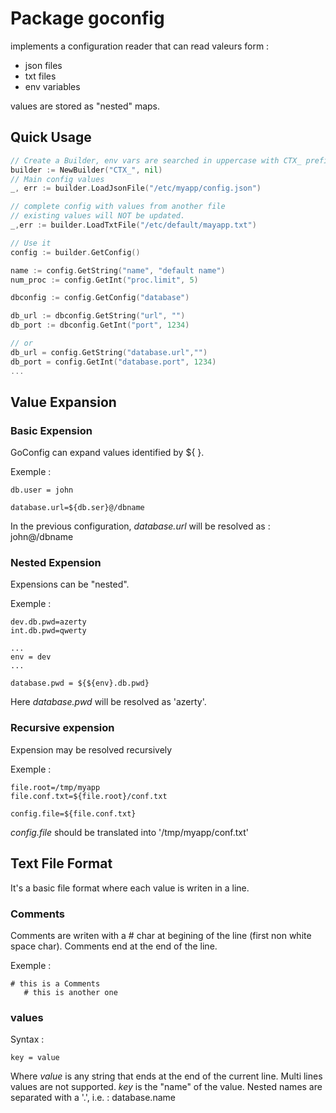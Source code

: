# Package goconfig
implements a configuration reader that can read valeurs form :
- json files
- txt files
- env variables

values are stored as "nested" maps.

## Quick Usage

```go
// Create a Builder, env vars are searched in uppercase with CTX_ prefix.
builder := NewBuilder("CTX_", nil)
// Main config values
_, err := builder.LoadJsonFile("/etc/myapp/config.json")

// complete config with values from another file
// existing values will NOT be updated.
_,err := builder.LoadTxtFile("/etc/default/mayapp.txt")

// Use it
config := builder.GetConfig()

name := config.GetString("name", "default name")
num_proc := config.GetInt("proc.limit", 5)

dbconfig := config.GetConfig("database")

db_url := dbconfig.GetString("url", "")
db_port := dbconfig.GetInt("port", 1234)

// or
db_url = config.GetString("database.url","")
db_port = config.GetInt("database.port", 1234)
...
```
## Value Expansion
### Basic Expension
GoConfig can expand values identified by ${ }.

Exemple :
```
db.user = john

database.url=${db.ser}@/dbname
```

In the previous configuration, _database.url_ will be resolved as : john@/dbname

### Nested Expension
Expensions can be "nested".

Exemple :
```
dev.db.pwd=azerty
int.db.pwd=qwerty

...
env = dev
...

database.pwd = ${${env}.db.pwd}
```

Here _database.pwd_ will be resolved as 'azerty'.

### Recursive expension
Expension may be resolved recursively

Exemple :
```
file.root=/tmp/myapp
file.conf.txt=${file.root}/conf.txt

config.file=${file.conf.txt}
```

_config.file_ should be translated into '/tmp/myapp/conf.txt'

## Text File Format
It's a basic file format where each value is writen in a line.

### Comments
Comments are writen  with a # char at begining of the line (first non white space char). Comments end at the end of the line.

Exemple :

```
# this is a Comments
   # this is another one
```

### values

Syntax :
```
key = value
```

Where _value_ is any string that ends at the end of the current line. Multi lines values are not supported.
_key_ is the "name" of the value. Nested names are separated with a '.', i.e. : database.name
